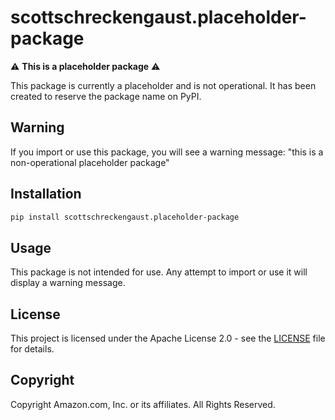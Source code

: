 # scottschreckengaust.placeholder-package

⚠️ **This is a placeholder package** ⚠️

This package is currently a placeholder and is not operational. It has been created to reserve the package name on PyPI.

## Warning

If you import or use this package, you will see a warning message: "this is a non-operational placeholder package"

## Installation

```bash
pip install scottschreckengaust.placeholder-package
```

## Usage

This package is not intended for use. Any attempt to import or use it will display a warning message.

## License

This project is licensed under the Apache License 2.0 - see the [LICENSE](LICENSE) file for details.

## Copyright

Copyright Amazon.com, Inc. or its affiliates. All Rights Reserved.
